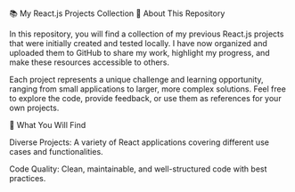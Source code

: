 📚 My React.js Projects Collection
📌 About This Repository

In this repository, you will find a collection of my previous React.js projects that were initially created and tested locally. I have now organized and uploaded them to GitHub to share my work, highlight my progress, and make these resources accessible to others.

Each project represents a unique challenge and learning opportunity, ranging from small applications to larger, more complex solutions. Feel free to explore the code, provide feedback, or use them as references for your own projects.

🚀 What You Will Find

Diverse Projects: A variety of React applications covering different use cases and functionalities.

Code Quality: Clean, maintainable, and well-structured code with best practices.
